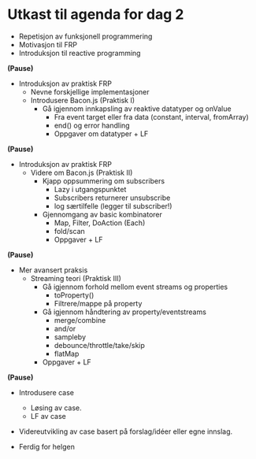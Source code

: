 # Utkast til agenda for dag 2

- Repetisjon av funksjonell programmering
- Motivasjon til FRP
- Introduksjon til reactive programming

**(Pause)**

- Introduksjon av praktisk FRP
    - Nevne forskjellige implementasjoner
    - Introdusere Bacon.js (Praktisk I)
        - Gå igjennom innkapsling av reaktive datatyper og onValue
            - Fra event target eller fra data (constant, interval, fromArray)
            - end() og error handling
            - Oppgaver om datatyper + LF

**(Pause)**

- Introduksjon av praktisk FRP
    - Videre om Bacon.js (Praktisk II)
        - Kjapp oppsummering om subscribers
            - Lazy i utgangspunktet
            - Subscribers returnerer unsubscribe
            - log særtilfelle (legger til subscriber!)
        - Gjennomgang av basic kombinatorer
            - Map, Filter, DoAction (Each)
            - fold/scan
            - Oppgaver + LF

**(Pause)**

- Mer avansert praksis
    - Streaming teori (Praktisk III)
        - Gå igjennom forhold mellom event streams og properties
            - toProperty()
            - Filtrere/mappe på property
        - Gå igjennom håndtering av property/eventstreams
            - merge/combine
            - and/or
            - sampleby
            - debounce/throttle/take/skip
            - flatMap
        - Oppgaver + LF

**(Pause)**

- Introdusere case
    - Løsing av case.
    - LF av case

- Videreutvikling av case basert på forslag/idéer eller egne innslag.
- Ferdig for helgen